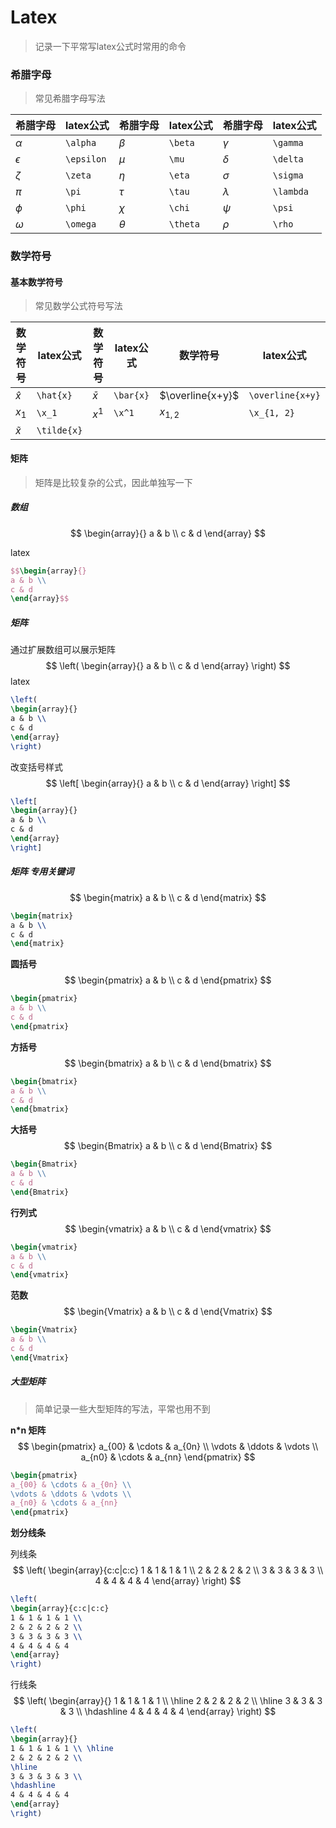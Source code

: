 <head>
	<style type="text/css">h1:first-child {display:none;}</style>
	<script type="text/javascript" src="https://cdnjs.cloudflare.com/ajax/libs/mathjax/2.7.7/latest.js?config=TeX-MML-AM_CHTML"></script>
    <script type="text/x-mathjax-config">
        MathJax.Hub.Config({
            tex2jax: {
            skipTags: ['script', 'noscript', 'style', 'textarea', 'pre'],
            inlineMath: [['$','$']]
            }
        });
    </script>
</head>

# Latex

> 记录一下平常写latex公式时常用的命令

### 希腊字母

> 常见希腊字母写法

| 希腊字母   | latex公式  | 希腊字母 | latex公式 | 希腊字母  | latex公式 |
| ---------- | ---------- | -------- | --------- | --------- | --------- |
| $\alpha$   | `\alpha`   | $\beta$  | `\beta`   | $\gamma$  | `\gamma`  |
| $\epsilon$ | `\epsilon` | $\mu$    | `\mu`     | $\delta$  | `\delta`  |
| $\zeta$    | `\zeta`    | $\eta$   | `\eta`    | $\sigma$  | `\sigma`  |
| $\pi$      | `\pi`      | $\tau$   | `\tau`    | $\lambda$ | `\lambda` |
| $\phi$     | `\phi`     | $\chi$   | `\chi`    | $\psi$    | `\psi`    |
| $\omega$   | `\omega`   | $\theta$ | `\theta`  | $\rho$    | `\rho`    |

### 数学符号

#### 基本数学符号

> 常见数学公式符号写法

| 数学符号    | latex公式   | 数学符号  | latex公式 | 数学符号         | latex公式        |
| ----------- | ----------- | --------- | --------- | ---------------- | ---------------- |
| $\hat{x}$   | `\hat{x}`   | $\bar{x}$ | `\bar{x}` | $\overline{x+y}$ | `\overline{x+y}` |
| $x_1$       | `\x_1`      | $x^1$     | `\x^1`    | $x_{1, 2}$       | `\x_{1, 2}`      |
| $\tilde{x}$ | `\tilde{x}` |           |           |                  |                  |

#### 矩阵

> 矩阵是比较复杂的公式，因此单独写一下

##### 数组

$$
\begin{array}{}
a & b \\
c & d
\end{array}
$$

latex

```latex
$$\begin{array}{}
a & b \\
c & d
\end{array}$$
```

##### 矩阵

通过扩展数组可以展示矩阵
$$
\left(
\begin{array}{}
a & b \\
c & d
\end{array}
\right)
$$
latex

```latex
\left(
\begin{array}{}
a & b \\
c & d
\end{array}
\right)
```

改变括号样式
$$
\left[
\begin{array}{}
a & b \\
c & d
\end{array}
\right]
$$

```latex
\left[
\begin{array}{}
a & b \\
c & d
\end{array}
\right]
```

##### 矩阵 专用关键词

$$
\begin{matrix}
a & b \\
c & d
\end{matrix}
$$

```latex
\begin{matrix}
a & b \\
c & d
\end{matrix}
```

**圆括号**
$$
\begin{pmatrix}
a & b \\
c & d
\end{pmatrix}
$$

```latex
\begin{pmatrix}
a & b \\
c & d
\end{pmatrix}
```

**方括号**
$$
\begin{bmatrix}
a & b \\
c & d
\end{bmatrix}
$$

```latex
\begin{bmatrix}
a & b \\
c & d
\end{bmatrix}
```

**大括号**
$$
\begin{Bmatrix}
a & b \\
c & d
\end{Bmatrix}
$$

```latex
\begin{Bmatrix}
a & b \\
c & d
\end{Bmatrix}
```

**行列式**
$$
\begin{vmatrix}
a & b \\
c & d
\end{vmatrix}
$$

```latex
\begin{vmatrix}
a & b \\
c & d
\end{vmatrix}
```

**范数**
$$
\begin{Vmatrix}
a & b \\
c & d
\end{Vmatrix}
$$

```latex
\begin{Vmatrix}
a & b \\
c & d
\end{Vmatrix}
```

##### 大型矩阵

> 简单记录一些大型矩阵的写法，平常也用不到

**n*n 矩阵**
$$
\begin{pmatrix}
a_{00} & \cdots & a_{0n} \\
\vdots & \ddots & \vdots \\
a_{n0} & \cdots & a_{nn}
\end{pmatrix}
$$

```latex
\begin{pmatrix}
a_{00} & \cdots & a_{0n} \\
\vdots & \ddots & \vdots \\
a_{n0} & \cdots & a_{nn}
\end{pmatrix}
```

**划分线条**

列线条
$$
\left(
\begin{array}{c:c|c:c}
1 & 1 & 1 & 1 \\
2 & 2 & 2 & 2 \\
3 & 3 & 3 & 3 \\
4 & 4 & 4 & 4
\end{array}
\right)
$$

```latex
\left(
\begin{array}{c:c|c:c}
1 & 1 & 1 & 1 \\
2 & 2 & 2 & 2 \\
3 & 3 & 3 & 3 \\
4 & 4 & 4 & 4
\end{array}
\right)
```

行线条
$$
\left(
\begin{array}{}
1 & 1 & 1 & 1 \\ \hline
2 & 2 & 2 & 2 \\
\hline
3 & 3 & 3 & 3 \\
\hdashline
4 & 4 & 4 & 4
\end{array}
\right)
$$

```latex
\left(
\begin{array}{}
1 & 1 & 1 & 1 \\ \hline
2 & 2 & 2 & 2 \\
\hline
3 & 3 & 3 & 3 \\
\hdashline
4 & 4 & 4 & 4
\end{array}
\right)
```

